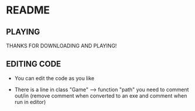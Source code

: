 # README

## PLAYING

THANKS FOR DOWNLOADING AND PLAYING!

## EDITING CODE

- You can edit the code as you like

- There is a line in class "Game" --> function "path" you need to comment out/in
(remove comment when converted to an exe and comment when run in editor)
